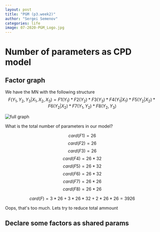 ```yaml
---
layout: post
title: "PGM (p3.week2)"
author: "Sergei Semenov"
categories: life
image: 07-2020-PGM_Logo.jpg
---
```


# Number of parameters as CPD model

## Factor graph
We have the MN with the following structure
$$
F(Y_1, Y_2, Y_3 | X_1, X_2, X_3) = F1(Y_1) * F2(Y_2) * F3(Y_3) * F4(Y_1 | X_1) * F5(Y_2 | X_2) * F6(Y_2 | X_2) * F7 (Y_1, Y_2)* F8 (Y_2, Y_3)
$$

![full graph](https://simonrus.github.io/about/assets/img/2020-07_PGM_p2_week2_drawing1.inkspace.svg "Graph")

What is the total number of parameters in our model?

$$card(F1) = 26$$
$$card(F2) = 26$$
$$card(F3) = 26$$
$$card(F4) = 26 * 32$$
$$card(F5) = 26 * 32$$
$$card(F6) = 26 * 32$$
$$card(F7) = 26 * 26$$
$$card(F8) = 26 * 26$$

$$card(F) = 3 * 26 + 3 * 26 * 32 + 2 * 26 * 26 = 3926$$

Oops, that's too much. Lets try to reduce total ammount

## Declare some factors as shared params

